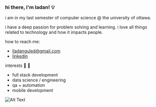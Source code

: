 ### hi there, i'm ladan! :bulb:
i am in my last semester of computer science @ the university of ottawa.

i have a deep passion for problem solving and learning.
i love all things related to technology and how it impacts people.

how to reach me: 
- lladanguled@gmail.com
- [linkedin](https://www.linkedin.com/in/ladan-guled/)

interests 🔭 :star2:
- full stack development
- data science / engineering
- qa + automation
- mobile development

![Alt Text]([[https://media.giphy.com/media/vFKqnCdLPNOKc/giphy.gif](https://64.media.tumblr.com/4957ef0d5a98a56580159a4123babae7/tumblr_o25c7x2T8M1uspgxxo1_400.gifv](https://i.gifer.com/5EDx.gif)))
<!--
**ladanguled/ladanguled** is a ✨ _special_ ✨ repository because its `README.md` (this file) appears on your GitHub profile.

Here are some ideas to get you started:

- 🔭 I’m currently working on ...
- 🌱 I’m currently learning ...
- 👯 I’m looking to collaborate on ...
- 🤔 I’m looking for help with ...
- 💬 Ask me about ...
- 📫 How to reach me: ...
- 😄 Pronouns: ...
- ⚡ Fun fact: ...
-->
